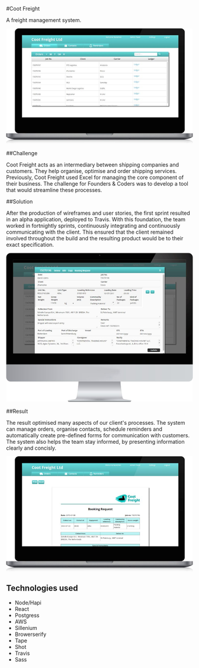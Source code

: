 #Coot Freight

A freight management system.

<p class="center"><img class="abc-desktop" src="/assets/coot-freight-lt.jpg"></p>

##Challenge

Coot Freight acts as an intermediary between shipping companies and customers. They help organise, optimise and order shipping services. Previously, Coot Freight used Excel for managing the core component of their business. The challenge for Founders & Coders was to develop a tool that would streamline these processes.

##Solution

After the production of wireframes and user stories, the first sprint resulted in an alpha application, deployed to Travis. With this foundation, the team worked in fortnightly sprints, continuously integrating and continuously communicating with the client. This ensured that the client remained involved throughout the build and the resulting product would be to their exact specification.

<p class="center"><img class="abc-desktop" src="/assets/coot-freight-dt.jpg"></p>

##Result

The result optimised many aspects of our client's processes. The system can manage orders, organise contacts, schedule reminders and automatically create pre-defined forms for communication with  customers. The system also helps the team stay informed, by presenting information clearly and concisly.

<p class="center"><img class="abc-desktop" src="/assets/coot-freight-lt-2.jpg"></p>

## Technologies used

* Node/Hapi 
* React
* Postgress
* AWS
* Sillenium
* Browerserify
* Tape
* Shot
* Travis
* Sass